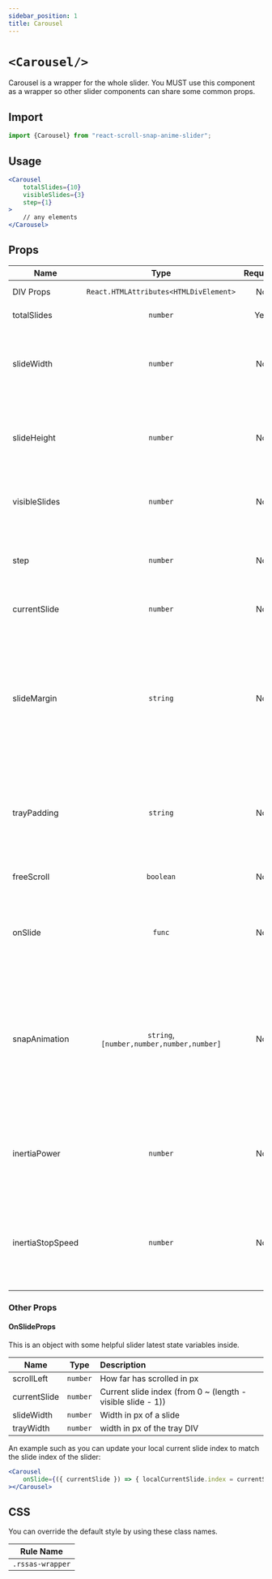 ```yaml
---
sidebar_position: 1
title: Carousel
---
```


# `<Carousel/>`

Carousel is a wrapper for the whole slider. You MUST use this component as a wrapper so other slider components can share some common props.

## Import

```jsx
import {Carousel} from "react-scroll-snap-anime-slider";
```

## Usage

```jsx
<Carousel
    totalSlides={10}
    visibleSlides={3}
    step={1}
>
    // any elements        
</Carousel>
```

## Props


| Name             |                   Type                    | Required |       Default       | Description                                                                                                                                                                   |
| ---------------- | :---------------------------------------: | :------: | :-----------------: | :---------------------------------------------------------------------------------------------------------------------------------------------------------------------------- |
| DIV Props        |  `React.HTMLAttributes<HTMLDivElement>`   |    No    |                     | DIV Element props                                                                                                                                                             |
| totalSlides      |                 `number`                  |   Yes    |                     | Total slides in this slider                                                                                                                                                   |
| slideWidth       |                 `number`                  |    No    | 0 <br/> auto height | Use to calculate slide's height in dimension, such as width:height = 16:9                                                                                                     |
| slideHeight      |                 `number`                  |    No    | 0 <br/> auto height | Use to calculate slide's height in dimension, such as width:height = 16:9                                                                                                     |
| visibleSlides    |                 `number`                  |    No    |          1          | How many visible slides (N), slide width = 100% / N                                                                                                                           |
| step             |                 `number`                  |    No    |          1          | How mange slides per step (when click previous and next button)                                                                                                               |
| currentSlide     |                 `number`                  |    No    |          0          | Current slide index (from 0)                                                                                                                                                  |
| slideMargin      |                 `string`                  |    No    |                     | Margin between each slide<br/> value can be any pixel value: "5px", "1rem", ... <br/>The result will be double, such as "5px" => then the gap between 2 slides will be "10px" |
| trayPadding      |                 `string`                  |    No    |                     | Padding the slider track to offset left/right side to see a little bit of prev/next hidden slide                                                                              |
| freeScroll       |                 `boolean`                 |    No    |        false        | Is freely scrolling (not using snapping)?                                                                                                                                     |
| onSlide          |                  `func`                   |    No    |                     | `(props: OnSlideProps) => void` <br/> A callback function when slider is sliding                                                                                              |
| snapAnimation    | `string`, `[number,number,number,number]` |    No    |       easeOut       | Use simple ease function or Cubic Bezier parameters for snapping animation <br/>(Used for snapping after mouse scrolling, and next/back button anime sliding)                 |
| inertiaPower     |                 `number`                  |    No    |         0.4         | How light is the slide? <br/>Higher number -> slide further <br/>(Only for mouse scrolling)                                                                                   |
| inertiaStopSpeed |                 `number`                  |    No    |         800         | The speed to reach (speed is decreasing), to stop inertia animation <br/>(Only for mouse scrolling)                                                                           |

   
### Other Props


#### OnSlideProps 
This is an object with some helpful slider latest state variables inside.


| Name         |   Type   | Description                                                 |
| ------------ | :------: | :---------------------------------------------------------- |
| scrollLeft   | `number` | How far has scrolled in px                                  |
| currentSlide | `number` | Current slide index (from 0 ~ (length - visible slide - 1)) |
| slideWidth   | `number` | Width in px of a slide                                      |
| trayWidth    | `number` | width in px of the tray DIV                                 |


An example such as you can update your local current slide index to match the slide index of the slider:

```jsx
<Carousel
    onSlide={({ currentSlide }) => { localCurrentSlide.index = currentSlide; }}
></Carousel>
```


## CSS

You can override the default style by using these class names.

| Rule Name        |
| ---------------- |
| `.rssas-wrapper` |
